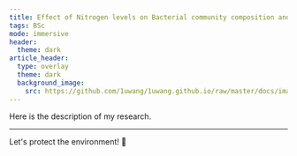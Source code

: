 ```yaml
---
title: Effect of Nitrogen levels on Bacterial community composition and succession 
tags: BSc
mode: immersive
header:
  theme: dark
article_header:
  type: overlay
  theme: dark
  background_image:
    src: https://github.com/1uwang/1uwang.github.io/raw/master/docs/images/image7.PNG
---
```

Here is the description of my research.


<!--more-->

---

Let's protect the environment! :sunrise_over_mountains:


